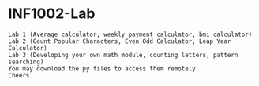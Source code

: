# INF1002-Lab
	Lab 1 (Average calculator, weekly payment calculator, bmi calculator)
 	Lab 2 (Count Popular Characters, Even Odd Calculator, Leap Year Calculator)
  	Lab 3 (Developing your own math module, counting letters, pattern searching)
	You may download the.py files to access them remotely 
 	Cheers
